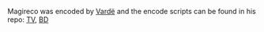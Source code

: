 Magireco was encoded by [Vardë](https://github.com/Ichunjo) and the encode
scripts can be found in his repo:
[TV](https://github.com/Ichunjo/encode-scripts/tree/master/Raws-Maji/Magia%20Record%20%5BWEB%5D),
[BD](https://github.com/Ichunjo/encode-scripts/tree/master/Other%20groups/YameteTomete/Magia%20Record%20%5BBD%5D)
